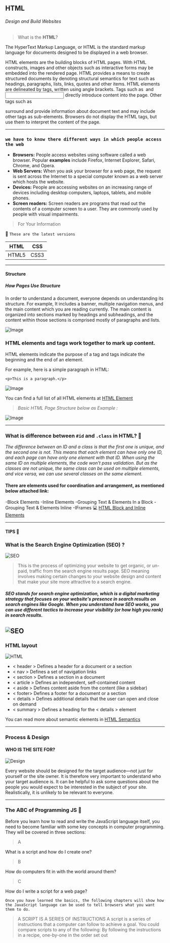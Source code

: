 ## HTML
###### Design and Build Websites

>What is the **HTML**?

The HyperText Markup Language, or HTML is the standard markup language for documents designed to be displayed in a web browser.

HTML elements are the building blocks of HTML pages. With HTML constructs, images and other objects such as interactive forms may be embedded into the rendered page.
HTML provides a means to create structured documents by denoting structural semantics for text such as headings, paragraphs, lists, links, quotes and other items.
HTML elements are delineated by tags, written using angle brackets. Tags such as <img /> and <input /> directly introduce content into the page.
Other tags such as <p> surround and provide information about document text and may include other tags as sub-elements.
Browsers do not display the HTML tags, but use them to interpret the content of the page.
  
  
  -----------------------------------------------------------------------------------------------------------------------------------------
  
  
  
### `we have to know there different ways in which people access the web`
  
  - **Browsers:**  People access websites using software called a web browser. Popular **examples** include Firefox, Internet Explorer, Safari,
Chrome, and Opera.
  - **Web Servers:** When you ask your browser for a web page, the request is sent across the Internet to a special computer known as a web server which hosts the website.
  - **Devices:** People are accessing websites on an increasing range of devices including desktop computers, laptops, tablets, and mobile
phones.
  - **Screen readers:** Screen readers are programs that read out the contents of a computer screen to a user. They are commonly used by people
with visual impairments.
  
  
  > For Your Information 
  
  :anger: `These are the latest versions`
  
  HTML  | CSS
  ----- | -----
  HTML5 | CSS3
  
  -------------------------------------------------------------------------------------------------------------------------------------------
  
  
  #### Structure
  
  ##### How Pages Use Structure
  In order to understand a document, everyone depends on understanding its structure.
  For example, It includes a banner, multiple navigation menus, and the main content which you are reading currently.
  The main content is organized into sections marked by headings and subheadings,
  and the content within those sections is comprised mostly of paragraphs and lists. 
  
  ![Image](https://slideplayer.com/slide/15204885/92/images/3/HOW+PAGES+USE+STRUCTURE.jpg)
  
  
 ### HTML elements and tags work together to mark up content.
  
  
 HTML elements indicate the purpose of a tag and tags indicate the beginning and the end of an element.

 For example, here is a simple paragraph in HTML:

 `<p>This is a paragraph.</p>`
 
  ![Image](https://bethsoderberg.com/wp-content/uploads/2015/10/element-and-tag.png)
  
 You can find a full list of all HTML elements at [ HTML Element](https://developer.mozilla.org/en-US/docs/Web/HTML/Element)
 
> *Basic HTML Page Structure below as Example :*
 
  ![Image](https://csveda.com/wp-content/uploads/2020/02/HTML_Structure.png)
  
  ----------------------------------------------------------------------------------------------------------
  
  ### What is difference between `#id` and `.class` in HTML? :eyes:
  
_The difference between an ID and a class is that the first one is unique, and the second one is not. This means that each element can have only one ID, and each page can have only one element with that ID. When using the same ID on multiple elements, the code won’t pass validation. But as the classes are not unique, the same class can be used on multiple elements, and vice versa, we can use several classes on the same element._

#### There are elements used for coordination and arrangement, as mentioned below attached link:
-Block Elements
-Inline Elements
-Grouping Text & Elements In a Block
-Grouping Text & Elements Inline
-IFrames
:computer: [HTML Block and Inline Elements](https://www.w3schools.com/html/html_blocks.asp)

-----------------------------------------------------------------------------------------------------------------

#### TIPS :key:

### What is the Search Engine Optimization (SEO) ?

![SEO](https://mk0globalbankin3xg02.kinstacdn.com/wp-content/uploads/2020/09/Untitled-design-16-1-300x169.jpg)

> This is the process of optimizing your website to get organic, or un-paid, traffic from the search engine results page.
> SEO meaning involves making certain changes to your website design and content that make your site more attractive to a search engine.

##### SEO stands for search engine optimization, which is a digital marketing strategy that focuses on your website's presence in search results on search engines like Google. When you understand how SEO works, you can use different tactics to increase your visibility (or how high you rank) in search results.


![SEO](https://wordstream-files-prod.s3.amazonaws.com/s3fs-public/styles/simple_image/public/images/media/images/on-page-seo-versus-off-page-seo-visual.jpg?N0F5SfUyTfk0gH6KFLhTwBsVFYgN0kmP&itok=gI_4ZOUn)
-------------------------------------------------------------------------------------------------------------------------------------------------

### HTML layout

![HTML](https://www.w3schools.com/html/img_sem_elements.gif)

- < header >   Defines a header for a document or a section
- < nav >      Defines a set of navigation links
- < section >  Defines a section in a document
- < article >  Defines an independent, self-contained content
- < aside >    Defines content aside from the content (like a sidebar)
- < footer>    Defines a footer for a document or a section
- < details >  Defines additional details that the user can open and close on demand
- < summary >  Defines a heading for the < details > element
  
You can read more about semantic elements in [HTML Semantics](https://www.w3schools.com/html/html_layout.asp)



----------------------------------------------------------------------------------------------------------------------

### Process & Design

#### WHO IS THE SITE FOR?

![Design](https://www.oreilly.com/library/view/html-css/9781118206911/images/ch018-Uf001.jpg)

Every website should be designed for the target audience—not just for yourself or the site owner. It is therefore very important to understand who your target audience is.
It can be helpful to ask some questions about the people you would expect to be interested in the subject of your site.
Realistically, it is unlikely to be relevant to everyone.

--------------------------------------------------------------------------------------------------------------------------------------

### The ABC of Programming JS :beginner:

Before you learn how to read and write the JavaScript language itself, you need to become familiar with some key concepts in computer programming. They will be covered in three sections:

> A

What is a script and how do I create one?

> B

How do computers fit in with the world around them?

> C

How do I write a script for a web page?

`Once you have learned the basics, the following chapters will show how the JavaScript language can be used to tell browsers what you want them to do.`

> A SCRIPT IS A SERIES OF INSTRUCTIONS
> A script is a series of instructions that a computer can follow to achieve a goal. You could compare scripts to any of the following:
> By following the instructions in a recipe, one-by-one in the order set out









  

